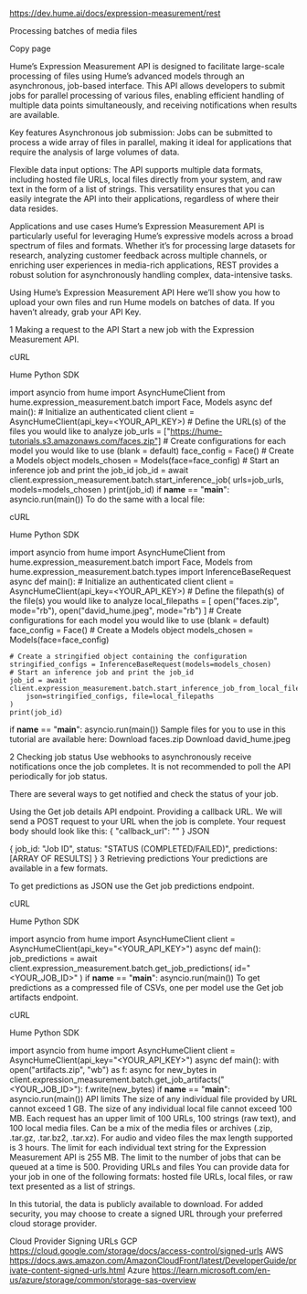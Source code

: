 https://dev.hume.ai/docs/expression-measurement/rest


Processing batches of media files


Copy page

Hume’s Expression Measurement API is designed to facilitate large-scale processing of files using Hume’s advanced models through an asynchronous, job-based interface. This API allows developers to submit jobs for parallel processing of various files, enabling efficient handling of multiple data points simultaneously, and receiving notifications when results are available.

Key features
Asynchronous job submission: Jobs can be submitted to process a wide array of files in parallel, making it ideal for applications that require the analysis of large volumes of data.

Flexible data input options: The API supports multiple data formats, including hosted file URLs, local files directly from your system, and raw text in the form of a list of strings. This versatility ensures that you can easily integrate the API into their applications, regardless of where their data resides.

Applications and use cases
Hume’s Expression Measurement API is particularly useful for leveraging Hume’s expressive models across a broad spectrum of files and formats. Whether it’s for processing large datasets for research, analyzing customer feedback across multiple channels, or enriching user experiences in media-rich applications, REST provides a robust solution for asynchronously handling complex, data-intensive tasks.

Using Hume’s Expression Measurement API
Here we’ll show you how to upload your own files and run Hume models on batches of data. If you haven’t already, grab your API Key.

1
Making a request to the API
Start a new job with the Expression Measurement API.


cURL

Hume Python SDK

import asyncio
from hume import AsyncHumeClient
from hume.expression_measurement.batch import Face, Models
async def main():
    # Initialize an authenticated client
    client = AsyncHumeClient(api_key=<YOUR_API_KEY>)
    # Define the URL(s) of the files you would like to analyze
    job_urls = ["https://hume-tutorials.s3.amazonaws.com/faces.zip"]
    # Create configurations for each model you would like to use (blank = default)
    face_config = Face()
    # Create a Models object
    models_chosen = Models(face=face_config)
    # Start an inference job and print the job_id
    job_id = await client.expression_measurement.batch.start_inference_job(
        urls=job_urls, models=models_chosen
    )
    print(job_id)
if __name__ == "__main__":
    asyncio.run(main())
To do the same with a local file:


cURL

Hume Python SDK

import asyncio
from hume import AsyncHumeClient
from hume.expression_measurement.batch import Face, Models
from hume.expression_measurement.batch.types import InferenceBaseRequest
async def main():
    # Initialize an authenticated client
    client = AsyncHumeClient(api_key=<YOUR_API_KEY>)
    # Define the filepath(s) of the file(s) you would like to analyze
    local_filepaths = [
        open("faces.zip", mode="rb"),
        open("david_hume.jpeg", mode="rb")
    ]
    # Create configurations for each model you would like to use (blank = default)
    face_config = Face()
    # Create a Models object
    models_chosen = Models(face=face_config)
    
    # Create a stringified object containing the configuration
    stringified_configs = InferenceBaseRequest(models=models_chosen)
    # Start an inference job and print the job_id
    job_id = await client.expression_measurement.batch.start_inference_job_from_local_file(
        json=stringified_configs, file=local_filepaths
    )
    print(job_id)
if __name__ == "__main__":
    asyncio.run(main())
Sample files for you to use in this tutorial are available here: Download faces.zip Download david_hume.jpeg

2
Checking job status
Use webhooks to asynchronously receive notifications once the job completes. It is not recommended to poll the API periodically for job status.

There are several ways to get notified and check the status of your job.

Using the Get job details API endpoint.
Providing a callback URL. We will send a POST request to your URL when the job is complete. Your request body should look like this: { "callback_url": "<YOUR CALLBACK URL>" }
JSON

{
    job_id: "Job ID",
    status: "STATUS (COMPLETED/FAILED)",
    predictions: [ARRAY OF RESULTS]
}
3
Retrieving predictions
Your predictions are available in a few formats.

To get predictions as JSON use the Get job predictions endpoint.


cURL

Hume Python SDK

import asyncio
from hume import AsyncHumeClient
client = AsyncHumeClient(api_key="<YOUR_API_KEY>")
async def main():
    job_predictions = await client.expression_measurement.batch.get_job_predictions(
        id="<YOUR_JOB_ID>"
    )
if __name__ == "__main__":
    asyncio.run(main())
To get predictions as a compressed file of CSVs, one per model use the Get job artifacts endpoint.


cURL

Hume Python SDK

import asyncio
from hume import AsyncHumeClient
client = AsyncHumeClient(api_key="<YOUR_API_KEY>")
async def main():
    with open("artifacts.zip", "wb") as f:
        async for new_bytes in client.expression_measurement.batch.get_job_artifacts("<YOUR_JOB_ID>"):
            f.write(new_bytes)
if __name__ == "__main__":
    asyncio.run(main())
API limits
The size of any individual file provided by URL cannot exceed 1 GB.
The size of any individual local file cannot exceed 100 MB.
Each request has an upper limit of 100 URLs, 100 strings (raw text), and 100 local media files. Can be a mix of the media files or archives (.zip, .tar.gz, .tar.bz2, .tar.xz).
For audio and video files the max length supported is 3 hours.
The limit for each individual text string for the Expression Measurement API is 255 MB.
The limit to the number of jobs that can be queued at a time is 500.
Providing URLs and files
You can provide data for your job in one of the following formats: hosted file URLs, local files, or raw text presented as a list of strings.

In this tutorial, the data is publicly available to download. For added security, you may choose to create a signed URL through your preferred cloud storage provider.

Cloud Provider	Signing URLs
GCP	https://cloud.google.com/storage/docs/access-control/signed-urls
AWS	https://docs.aws.amazon.com/AmazonCloudFront/latest/DeveloperGuide/private-content-signed-urls.html
Azure	https://learn.microsoft.com/en-us/azure/storage/common/storage-sas-overview
